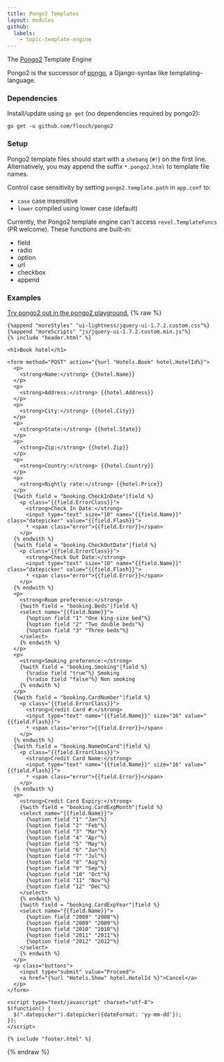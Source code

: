 ```yaml
---
title: Pongo2 Templates
layout: modules
github:
  labels:
    - topic-template-engine
---
```

The [Pongo2](https://github.com/flosch/pongo2) Template Engine

Pongo2 is the successor of [pongo](https://github.com/flosch/pongo), a Django-syntax like templating-language.

### Dependencies

Install/update using `go get` (no dependencies required by pongo2):
```
go get -u github.com/flosch/pongo2
```


### Setup

Pongo2 template files should start with a `shebang` (`#!`) on the first line. Alternatively, you may append the suffix `*.pongo2.html` to template file names.

Control case sensitivity by setting `pongo2.template.path` in `app.conf` to:
- `case` case insensitive
- `lower` compiled using lower case (default)

Currently, the Pongo2 template engine can't access `revel.TemplateFuncs`
(PR welcome). These functions are built-in:
- field
- radio
- option
- url
- checkbox
- append


### Examples


[Try pongo2 out in the pongo2 playground.](https://www.florian-schlachter.de/pongo2/)
{% raw %}
```
{%append "moreStyles" "ui-lightness/jquery-ui-1.7.2.custom.css"%}
{%append "moreScripts" "js/jquery-ui-1.7.2.custom.min.js"%}
{% include "header.html" %}

<h1>Book hotel</h1>

<form method="POST" action="{%url "Hotels.Book" hotel.HotelId%}">
  <p>
    <strong>Name:</strong> {{hotel.Name}}
  </p>
  <p>
    <strong>Address:</strong> {{hotel.Address}}
  </p>
  <p>
    <strong>City:</strong> {{hotel.City}}
  </p>
  <p>
    <strong>State:</strong> {{hotel.State}}
  </p>
  <p>
    <strong>Zip:</strong> {{hotel.Zip}}
  </p>
  <p>
    <strong>Country:</strong> {{hotel.Country}}
  </p>
  <p>
    <strong>Nightly rate:</strong> {{hotel.Price}}
  </p>
  {%with field = "booking.CheckInDate"|field %}
    <p class="{{field.ErrorClass}}">
      <strong>Check In Date:</strong>
      <input type="text" size="10" name="{{field.Name}}" class="datepicker" value="{{field.Flash}}">
      * <span class="error">{{field.Error}}</span>
    </p>
  {% endwith %}
  {%with field = "booking.CheckOutDate"|field %}
    <p class="{{field.ErrorClass}}">
      <strong>Check Out Date:</strong>
      <input type="text" size="10" name="{{field.Name}}" class="datepicker" value="{{field.Flash}}">
      * <span class="error">{{field.Error}}</span>
    </p>
  {% endwith %}
  <p>
    <strong>Room preference:</strong>
    {%with field = "booking.Beds"|field %}
    <select name="{{field.Name}}">
      {%option field "1" "One king-size bed"%}
      {%option field "2" "Two double beds"%}
      {%option field "3" "Three beds"%}
    </select>
    {% endwith %}
  </p>
  <p>
    <strong>Smoking preference:</strong>
    {%with field = "booking.Smoking"|field %}
      {%radio field "true"%} Smoking
      {%radio field "false"%} Non smoking
    {% endwith %}
  </p>
  {%with field = "booking.CardNumber"|field %}
    <p class="{{field.ErrorClass}}">
      <strong>Credit Card #:</strong>
      <input type="text" name="{{field.Name}}" size="16" value="{{field.Flash}}">
      * <span class="error">{{field.Error}}</span>
    </p>
  {% endwith %}
  {%with field = "booking.NameOnCard"|field %}
    <p class="{{field.ErrorClass}}">
      <strong>Credit Card Name:</strong>
      <input type="text" name="{{field.Name}}" size="16" value="{{field.Flash}}">
      * <span class="error">{{field.Error}}</span>
    </p>
  {% endwith %}
  <p>
    <strong>Credit Card Expiry:</strong>
    {%with field = "booking.CardExpMonth"|field %}
    <select name="{{field.Name}}">
      {%option field "1" "Jan"%}
      {%option field "2" "Feb"%}
      {%option field "3" "Mar"%}
      {%option field "4" "Apr"%}
      {%option field "5" "May"%}
      {%option field "6" "Jun"%}
      {%option field "7" "Jul"%}
      {%option field "8" "Aug"%}
      {%option field "9" "Sep"%}
      {%option field "10" "Oct"%}
      {%option field "11" "Nov"%}
      {%option field "12" "Dec"%}
    </select>
    {% endwith %}
    {%with field = "booking.CardExpYear"|field %}
    <select name="{{field.Name}}">
      {%option field "2008" "2008"%}
      {%option field "2009" "2009"%}
      {%option field "2010" "2010"%}
      {%option field "2011" "2011"%}
      {%option field "2012" "2012"%}
    </select>
    {% endwith %}
  </p>
  <p class="buttons">
    <input type="submit" value="Proceed">
    <a href="{%url "Hotels.Show" hotel.HotelId %}">Cancel</a>
  </p>
</form>

<script type="text/javascript" charset="utf-8">
$(function() {
  $(".datepicker").datepicker({dateFormat: 'yy-mm-dd'});
});
</script>

{% include "footer.html" %}

```
{% endraw %}
